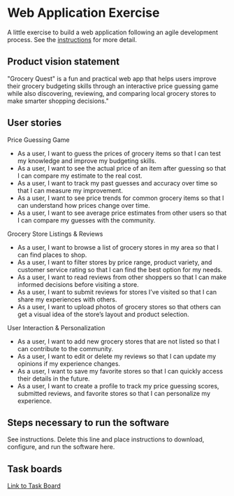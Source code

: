 # Web Application Exercise

A little exercise to build a web application following an agile development process. See the [instructions](instructions.md) for more detail.

## Product vision statement

"Grocery Quest" is a fun and practical web app that helps users improve their grocery budgeting skills through an interactive price guessing game while also discovering, reviewing, and comparing local grocery stores to make smarter shopping decisions."

## User stories

Price Guessing Game
- As a user, I want to guess the prices of grocery items so that I can test my knowledge and improve my budgeting skills.
- As a user, I want to see the actual price of an item after guessing so that I can compare my estimate to the real cost.
- As a user, I want to track my past guesses and accuracy over time so that I can measure my improvement.
- As a user, I want to see price trends for common grocery items so that I can understand how prices change over time.
- As a user, I want to see average price estimates from other users so that I can compare my guesses with the community.

Grocery Store Listings & Reviews
- As a user, I want to browse a list of grocery stores in my area so that I can find places to shop.
- As a user, I want to filter stores by price range, product variety, and customer service rating so that I can find the best option for my needs.
- As a user, I want to read reviews from other shoppers so that I can make informed decisions before visiting a store.
- As a user, I want to submit reviews for stores I’ve visited so that I can share my experiences with others.
- As a user, I want to upload photos of grocery stores so that others can get a visual idea of the store’s layout and product selection.

User Interaction & Personalization
- As a user, I want to add new grocery stores that are not listed so that I can contribute to the community.
- As a user, I want to edit or delete my reviews so that I can update my opinions if my experience changes.
- As a user, I want to save my favorite stores so that I can quickly access their details in the future.
- As a user, I want to create a profile to track my price guessing scores, submitted reviews, and favorite stores so that I can personalize my experience.

## Steps necessary to run the software

See instructions. Delete this line and place instructions to download, configure, and run the software here.

## Task boards

[Link to Task Board](https://github.com/orgs/software-students-spring2025/projects/80/views/2)
